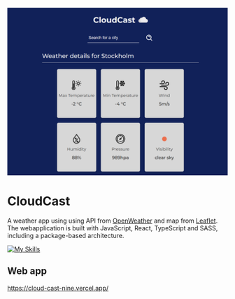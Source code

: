 ![poster](./cloudcast.png)
# CloudCast
A weather app using using API from [OpenWeather](https://openweathermap.org/) and map from [Leaflet](https://leafletjs.com/). The webapplication is built with JavaScript, React, TypeScript and SASS, including a package-based architecture.

[![My Skills](https://skillicons.dev/icons?i=js,html,css,react,ts,sass,vite)](https://skillicons.dev)

## Web app
https://cloud-cast-nine.vercel.app/
